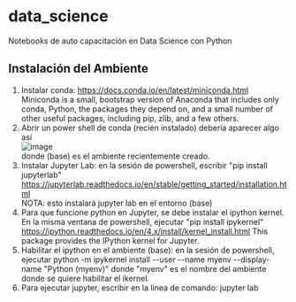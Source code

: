 # data_science
Notebooks de auto capacitación en Data Science con Python

## Instalación del Ambiente
1. Instalar conda:  https://docs.conda.io/en/latest/miniconda.html
Miniconda is a small, bootstrap version of Anaconda that includes only conda, Python, the packages they depend on, and a small number of other useful packages, including pip, zlib, and a few others.
2. Abrir un power shell de conda (recién instalado) debería aparecer algo así<br>
![image](https://user-images.githubusercontent.com/47650265/154078829-1c3ae78c-8353-4b72-828e-36a18082eeec.png)<br>
donde (base) es el ambiente recientemente creado.
3. Instalar Jupyter Lab: en la sesión de powershell, escribir "pip install jupyterlab"<br>
https://jupyterlab.readthedocs.io/en/stable/getting_started/installation.html<br>
NOTA: esto instalará jupyter lab en el entorno (base)
4. Para que funcione python en Jupyter, se debe instalar el ipython kernel. En la misma ventana de powershell, ejecutar "pip install ipykernel"<br>
https://ipython.readthedocs.io/en/4.x/install/kernel_install.html This package provides the IPython kernel for Jupyter.
5. Habilitar el ipython en el ambiente (base): en la sesión de powershell, ejecutar python -m ipykernel install --user --name myenv --display-name "Python (myenv)"
donde "myenv" es el nombre del ambiente donde se quiere habilitar el ikernel.
6. Para ejecutar jupyter, escribir en la línea de comando: jupyter lab
